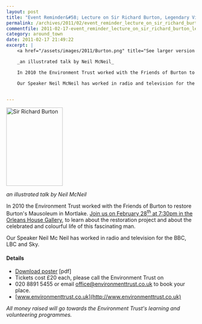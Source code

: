 ```yaml
---
layout: post
title: "Event Reminder&#58; Lecture on Sir Richard Burton, Legendary Victorian Explorer"
permalink: /archives/2011/02/event_reminder_lecture_on_sir_richard_burton_legen.html
commentfile: 2011-02-17-event_reminder_lecture_on_sir_richard_burton_legen
category: around_town
date: 2011-02-17 21:49:22
excerpt: |
    <a href="/assets/images/2011/Burton.png" title="See larger version of - Sir Richard Burton"><img src="/assets/images/2011/Burton_thumb.png" width="150" height="209" alt="Sir Richard Burton" class="photo right" /></a>

    _an illustrated talk by Neil McNeil_

    In 2010 the Environment Trust worked with the Friends of Burton to restore Burton's Mausoleum in Mortlake. <a href="https://stmargarets.london/event/event/200705142698,">Join us on February 28<sup>th</sup> at 7:30pm in the  Orleans House Gallery</a> to learn about the restoration project and about the celebrated and colourful life of this fascinating man.

    Our Speaker Neil McNeil has worked in radio and television for the BBC, LBC and Sky.


---
```


<a href="/assets/images/2011/Burton.png" title="See larger version of - Sir Richard Burton"><img src="/assets/images/2011/Burton_thumb.png" width="150" height="209" alt="Sir Richard Burton" class="photo right" /></a>

*an illustrated talk by Neil McNeil*

In 2010 the Environment Trust worked with the Friends of Burton to restore Burton's Mausoleum in Mortlake. [Join us on February 28<sup>th</sup> at 7:30pm in the Orleans House Gallery](/event/event/200705142698), to learn about the restoration project and about the celebrated and colourful life of this fascinating man.

Our Speaker Neil Mc Neil has worked in radio and television for the BBC, LBC and Sky.

#### Details

-   <a href="/assets/images/2011/Burton.pdf">Download poster</a> \[pdf\]
-   Tickets cost £20 each, please call the Environment Trust on
-   020 8891 5455 or email <office@environmenttrust.co.uk> to book your place.
-   [www.environmenttrust.co.uk](http://www.environmenttrust.co.uk)

*All money raised will go towards the Environment Trust's learning and volunteering programmes.*

